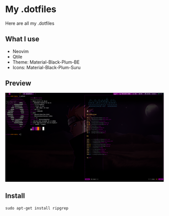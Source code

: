 # My .dotfiles

Here are all my .dotfiles

## What I use

- Neovim 
- Qtile
- Theme: Material-Black-Plum-BE
- Icons: Material-Black-Plum-Suru

## Preview

![Preview](/Pictures/preview.png)

## Install

```sudo apt-get install ripgrep```

